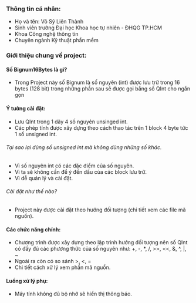 ### Thông tin cá nhân:
- Họ và tên: Võ Sỹ Liên Thành
- Sinh viên trường Đại học Khoa học tự nhiên - ĐHQG TP.HCM
- Khoa Công nghệ thông tin
- Chuyên ngành Kỹ thuật phần mềm

### Giới thiệu chung về project:

#### Số Bignum16Bytes là gì?
- Trong Project này số Bignum là số nguyên (int) được lưu trữ trong 16 bytes (128 bit) trong những phần sau sẽ được gọi bằng số QInt cho ngắn gọn

#### Ý tưởng cài đặt:
- Lưu QInt trong 1 dãy 4 số nguyên unsinged int.
- Các phép tính được xây dựng theo cách thao tác trên 1 block 4 byte tức 1 số unsigned int.

###### Tại sao lại dùng số unsigned int mà không dùng những số khác.
- Vì số nguyên int có các đặc điểm của số nguyên.
- Vì ta sẽ không cần để ý đến dấu của các block lưu trữ.
- Vì dễ quản lý và cài đặt.

###### Cài đặt như thế nào?
- Project này được cài đặt theo hướng đối tượng (chi tiết xem các file mã nguồn).

#### Các chức năng chính:
- Chương trình được xây dựng theo lập trình hướng đối tượng nên số QInt có đầy đủ các phương thức của số nguyên như: +, -, *, /, >>, <<, &, ^, |, ~
- Ngoài ra còn có so sánh >, <, =
- Chi tiết cách xữ lý xem phần mã nguồn.

#### Luồng xử lý phụ:
- Máy tính không đủ bộ nhớ sẽ hiển thị thông báo.
